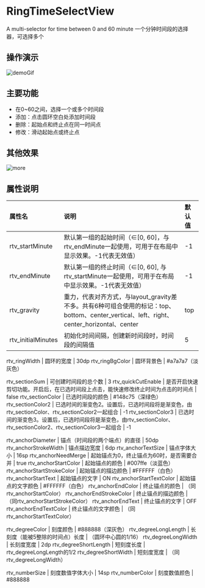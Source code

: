 # RingTimeSelectView
A multi-selector for time between 0 and 60 minute
一个分钟时间段的选择器，可选择多个

## 操作演示
![demoGif](https://github.com/zjun615/RingTimeSelectView/blob/master/img/demo.gif)

## 主要功能
 - 在0~60之间，选择一个或多个时间段
 - 添加：点击圆环空白处添加时间段
 - 删除：起始点和终止点在同一时间点
 - 修改：滑动起始点或终止点
 
## 其他效果
![more](https://github.com/zjun615/RingTimeSelectView/blob/master/img/more.png) 


## 属性说明

属性名 | 说明 | 默认值
:------ | :------ | :------
rtv_startMinute    | 默认第一组的起始时间（∈[0, 60]，与rtv_endMinute一起使用，可用于在布局中显示效果。-1代表无效值） | -1
rtv_endMinute    | 默认第一组的终止时间（∈[0, 60], 与rtv_startMinute一起使用，可用于在布局中显示效果。-1代表无效值）| -1
rtv_gravity    | 重力，代表对齐方式，与layout_gravity差不多。共有6种可组合使用的标记：top、bottom、center_vertical、left、right、center_horizontal、center | top|left
rtv_initialMinutes    | 初始化时间间隔，创建新时间段时，时间段的间隔值 | 5

rtv_ringWidth    | 圆环的宽度 | 30dp
rtv_ringBgColor    | 圆环背景色 | #a7a7a7（淡灰色）

rtv_sectionSum    | 可创建时间段的总个数 | 3
rtv_quickCutEnable    | 是否开启快速剪切功能。开启后，在已选时间段上点击，能快速修改终止时间为点击的时间点 | false
rtv_sectionColor    | 已选时间段的颜色 | #148c75（深绿色）
rtv_sectionColor2    | 已选时间的渐变色2。设置后，已选时间段将是渐变色，由rtv_sectionColor、rtv_sectionColor2一起组合 | -1
rtv_sectionColor3    | 已选时间的渐变色3。设置后，已选时间段将是渐变色，由rtv_sectionColor、rtv_sectionColor2、rtv_sectionColor3一起组合 | -1

rtv_anchorDiameter    | 锚点（时间段的两个端点）的直径 | 50dp
rtv_anchorStrokeWidth    | 锚点描边宽度 | 6dp
rtv_anchorTextSize    | 锚点字体大小 | 16sp
rtv_anchorNeedMerge    | 起始锚点为0，终止锚点为60时，是否需要合并 | true
rtv_anchorStartColor    | 起始锚点的颜色 | #007ffe（淡蓝色）
rtv_anchorStartStrokeColor    | 起始锚点的描边颜色 | #FFFFFF（白色）
rtv_anchorStartText    | 起始锚点的文字 | ON
rtv_anchorStartTextColor    | 起始锚点的文字颜色 | #FFFFFF（白色）
rtv_anchorEndColor    | 终止锚点的颜色 | （同rtv_anchorStartColor）
rtv_anchorEndStrokeColor    | 终止锚点的描边颜色 | （同rtv_anchorStartStrokeColor）
rtv_anchorEndText    | 终止锚点的文字 | OFF
rtv_anchorEndTextColor    | 终止锚点的文字颜色 | （同rtv_anchorStartTextColor）

rtv_degreeColor    | 刻度颜色 | #888888（深灰色）
rtv_degreeLongLength    | 长刻度（能被5整除的时间点）长度 | （圆环中心圆的1/16）
rtv_degreeLongWidth    | 长刻度宽度 | 2dp
rtv_degreeShortLength    | 短刻度长度 | rtv_degreeLongLength的1/2
rtv_degreeShortWidth    | 短刻度宽度 | （同rtv_degreeLongWidth）

rtv_numberSize    | 刻度数值字体大小 | 14sp
rtv_numberColor    | 刻度数值颜色 | #888888